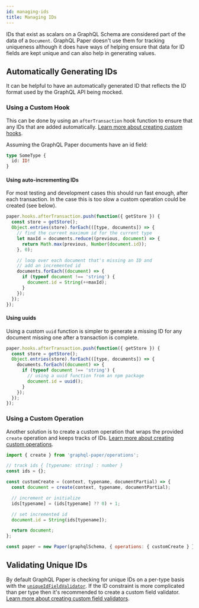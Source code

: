 ```yaml
---
id: managing-ids
title: Managing IDs
---
```


IDs that exist as scalars on a GraphQL Schema are considered part of the data of a `Document`. GraphQL Paper doesn't use them for tracking uniqueness although it does have ways of helping ensure that data for ID fields are kept unique and can also help in generating values.

## Automatically Generating IDs

It can be helpful to have an automatically generated ID that reflects the ID format used by the GraphQL API being mocked.

### Using a Custom Hook
This can be done by using an `afterTransaction` hook function to ensure that any IDs that are added automatically. [Learn more about creating custom hooks](/docs/paper/hooks).

Assuming the GraphQL Paper documents have an id field:

```graphql
type SomeType {
  id: ID!
}
```

#### Using auto-incrementing IDs

For most testing and development cases this should run fast enough, after each transaction. In the case this is too slow a custom operation could be created (see below).

```js
paper.hooks.afterTransaction.push(function({ getStore }) {
  const store = getStore();
  Object.entries(store).forEach(([type, documents]) => {
    // find the current maximum id for the current type
    let maxId = documents.reduce((previous, document) => {
      return Math.max(previous, Number(document.id));
    }, 0);

    // loop over each document that's missing an ID and
    // add an incremented id
    documents.forEach((document) => {
      if (typeof document !== 'string') {
        document.id = String(++maxId);
      }
    });
  });
});
```

#### Using uuids

Using a custom `uuid` function is simpler to generate a missing ID for any document missing one after a transaction is complete.

```js
paper.hooks.afterTransaction.push(function({ getStore }) {
  const store = getStore();
  Object.entries(store).forEach(([type, documents]) => {
    documents.forEach((document) => {
      if (typeof document !== 'string') {
        // using a uuid function from an npm package
        document.id = uuid();
      }
    });
  });
});
```

### Using a Custom Operation

Another solution is to create a custom operation that wraps the provided `create` operation and keeps tracks of IDs. [Learn more about creating custom operations](/docs/paper/operations#creating-custom-operations).

```js
import { create } from 'graphql-paper/operations';

// track ids { [typename: string] : number }
const ids = {};

const customCreate = (context, typename, documentPartial) => {
  const document = create(context, typename, documentPartial);

  // increment or initialize
  ids[typename] = (ids[typename] ?? 0) + 1;

  // set incremented id
  document.id = String(ids[typename]);

  return document;
};

const paper = new Paper(graphqlSchema, { operations: { customCreate } });
```

## Validating Unique IDs

By default GraphQL Paper is checking for unique IDs on a per-type basis with the [`uniqueIdFieldValidator`](/docs/paper/validations#uniqueidfieldvalidator). If the ID constraint is more complicated than per type then it's recommended to create a custom field validator. [Learn more about creating custom field validators](/docs/paper/validations#creating-custom-field-validators).
